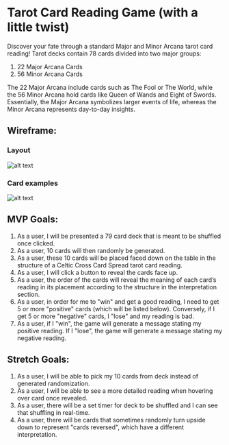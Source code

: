 # Tarot Card Reading Game (with a little twist)

Discover your fate through a standard Major and Minor Arcana tarot card reading! Tarot decks contain 78 cards divided into two major groups:

1. 22 Major Arcana Cards
2. 56 Minor Arcana Cards

The 22 Major Arcana include cards such as The Fool or The World, while the 56 Minor Arcana hold cards like Queen of Wands and Eight of Swords. Essentially, the Major Arcana symbolizes larger events of life, whereas the Minor Arcana represents day-to-day insights.

## Wireframe:
### Layout
![alt text](https://user-images.githubusercontent.com/123710081/221372805-3be1970e-5a3b-4057-b721-32c13f6746a5.png)
### Card examples
![alt text](https://user-images.githubusercontent.com/123710081/221374919-9e16ec65-0e0b-45e6-b15f-1c53a6516627.png)

## MVP Goals:
1. As a user, I will be presented a 79 card deck that is meant to be shuffled once clicked.
2. As a user, 10 cards will then randomly be generated.
3. As a user, these 10 cards will be placed faced down on the table in the structure of a Celtic Cross Card Spread tarot card reading.
4. As a user, I will click a button to reveal the cards face up.
5. As a user, the order of the cards will reveal the meaning of each card’s reading in its placement according to the structure in the interpretation section.
6. As a user, in order for me to "win" and get a good reading, I need to get 5 or more "positive" cards (which will be listed below). Conversely, if I get 5 or more "negative" cards, I "lose" and my reading is bad.
7. As a user, if I "win", the game will generate a message stating my positive reading. If I "lose", the game will generate a message stating my negative reading. 
 
## Stretch Goals:
1. As a user, I will be able to pick my 10 cards from deck instead of generated randomization.
2. As a user, I will be able to see a more detailed reading when hovering over card once revealed.
3. As a user, there will be a set timer for deck to be shuffled and I can see that shuffling in real-time.
4. As a user, there will be cards that sometimes randomly turn upside down to represent "cards reversed", which have a different interpretation.

